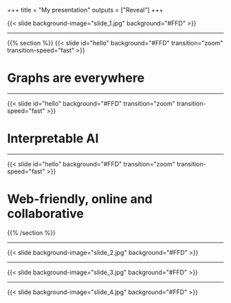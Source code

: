 +++
title = "My presentation"
outputs = ["Reveal"]
+++

{{< slide background-image="slide_1.jpg" background="#FFD" >}}

---

{{% section %}}
{{< slide id="hello" background="#FFD" transition="zoom" transition-speed="fast" >}}

# Graphs are everywhere

---

{{< slide id="hello" background="#FFD" transition="zoom" transition-speed="fast" >}}

# Interpretable AI

---

{{< slide id="hello" background="#FFD" transition="zoom" transition-speed="fast" >}}

# Web-friendly, online and collaborative

{{% /section %}}

---

{{< slide background-image="slide_2.jpg" background="#FFD" >}}

---

{{< slide background-image="slide_3.jpg" background="#FFD" >}}

---

{{< slide background-image="slide_4.jpg" background="#FFD" >}}
